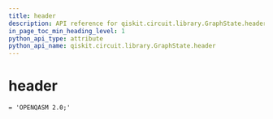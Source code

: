 ```yaml
---
title: header
description: API reference for qiskit.circuit.library.GraphState.header
in_page_toc_min_heading_level: 1
python_api_type: attribute
python_api_name: qiskit.circuit.library.GraphState.header
---
```


# header

<span id="qiskit.circuit.library.GraphState.header" />

`= 'OPENQASM 2.0;'`

